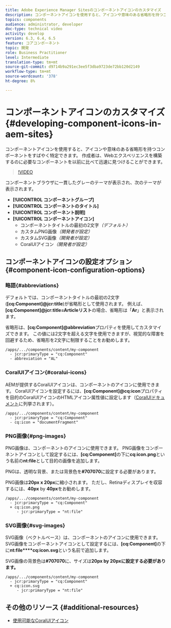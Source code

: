 ```yaml
---
title: Adobe Experience Manager Sitesのコンポーネントアイコンのカスタマイズ
description: コンポーネントアイコンを使用すると、アイコンや意味のある省略形を持つコンポーネントをすばやく特定できます。 作成者は、Webエクスペリエンスを構築するのに必要なコンポーネントを以前に比べて迅速に見つけることができます。
topics: components
audience: administrator, developer
doc-type: technical video
activity: develop
version: 6.3, 6.4, 6.5
feature: コアコンポーネント
topic: 開発
role: Business Practitioner
level: Intermediate
translation-type: tm+mt
source-git-commit: d9714b9a291ec3ee5f3dba9723de72bb120d2149
workflow-type: tm+mt
source-wordcount: '378'
ht-degree: 8%

---
```



# コンポーネントアイコンのカスタマイズ{#developing-component-icons-in-aem-sites}

コンポーネントアイコンを使用すると、アイコンや意味のある省略形を持つコンポーネントをすばやく特定できます。 作成者は、Webエクスペリエンスを構築するのに必要なコンポーネントを以前に比べて迅速に見つけることができます。

>[!VIDEO](https://video.tv.adobe.com/v/16778/?quality=9&learn=on)

コンポーネントブラウザに一貫したグレーのテーマが表示され、次のテーマが表示されます。

* **[!UICONTROL コンポーネントグループ]**
* **[!UICONTROL コンポーネントのタイトル]**
* **[!UICONTROL コンポーネント説明]**
* **[!UICONTROL コンポーネントアイコン]**
   * コンポーネントタイトルの最初の2文字&#x200B;*（デフォルト）*
   * カスタムPNG画像&#x200B;*（開発者が設定）*
   * カスタムSVG画像&#x200B;*（開発者が設定）*
   * CoralUIアイコン&#x200B;*（開発者が設定）*

## コンポーネントアイコンの設定オプション{#component-icon-configuration-options}

### 略語{#abbreviations}

デフォルトでは、コンポーネントタイトルの最初の2文字(**[cq:Component]@jcr:title**)が省略形として使用されます。 例えば、**[cq:Component]@jcr:title=Articleリスト**&#x200B;の場合、省略形は「**Ar**」と表示されます。

省略形は、**[cq:Component]@abbreviation**&#x200B;プロパティを使用してカスタマイズできます。 この値には2文字を超える文字を使用できますが、視覚的な障害を回避するため、省略形を2文字に制限することをお勧めします。

```plain
/apps/.../components/content/my-component
  - jcr:primaryType = "cq:Component"
  - abbreviation = "AL"
```

### CoralUIアイコン{#coralui-icons}

AEMが提供するCoralUIアイコンは、コンポーネントのアイコンに使用できます。 CoralUIアイコンを設定するには、**[cq:Component]@cq:icon**&#x200B;プロパティを目的のCoralUIアイコンのHTMLアイコン属性値に設定します（[CoralUIドキュメント](https://helpx.adobe.com/jp/experience-manager/6-5/sites/developing/using/reference-materials/coral-ui/coralui3/Coral.Icon.html)に列挙されます）。

```plain
/apps/.../components/content/my-component
  - jcr:primaryType = "cq:Component"
  - cq:icon = "documentFragment"
```

### PNG画像{#png-images}

PNG画像は、コンポーネントのアイコンに使用できます。 PNG画像をコンポーネントアイコンとして設定するには、**[cq:Component]**&#x200B;の下に&#x200B;**cq:icon.png**&#x200B;という名前の&#x200B;**nt:file**&#x200B;として目的の画像を追加します。

PNGは、透明な背景、または背景色を&#x200B;**#707070**&#x200B;に設定する必要があります。

PNG画像は&#x200B;**20px x 20px**&#x200B;に縮小されます。 ただし、Retinaディスプレイを収容するには、**40px** by **40px**&#x200B;をお勧めします。

```plain
/apps/.../components/content/my-component
  - jcr:primaryType = "cq:Component"
  + cq:icon.png
     - jcr:primaryType = "nt:file"
```

### SVG画像{#svg-images}

SVG画像（ベクトルベース）は、コンポーネントのアイコンに使用できます。 SVG画像をコンポーネントアイコンとして設定するには、**[cq:Component]**&#x200B;の下に&#x200B;**nt:file****cq:icon.svg**&#x200B;という名前で追加します。

SVG画像の背景色は&#x200B;**#707070**&#x200B;に、サイズは&#x200B;**20px by 20pxに設定する必要があります。**

```plain
/apps/.../components/content/my-component
  - jcr:primaryType = "cq:Component"
  + cq:icon.svg
     - jcr:primaryType = "nt:file"
```

## その他のリソース {#additional-resources}

* [使用可能なCoralUIアイコン](https://helpx.adobe.com/experience-manager/6-5/sites/developing/using/reference-materials/coral-ui/coralui3/Coral.Icon.html)
